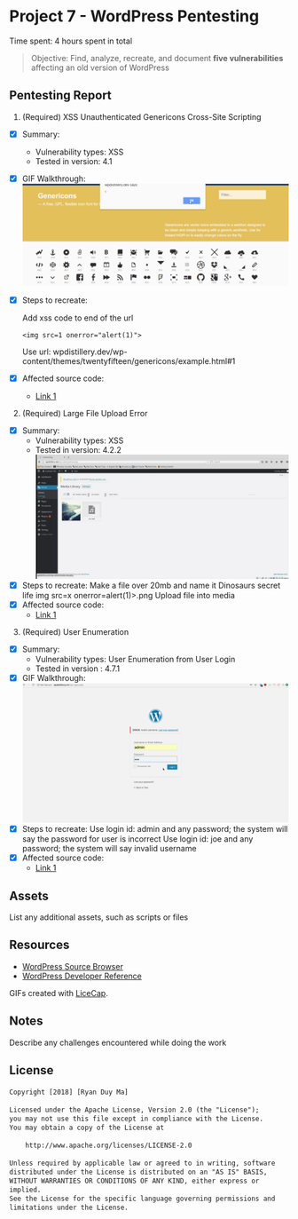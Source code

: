# Project 7 - WordPress Pentesting

Time spent: 4 hours spent in total

> Objective: Find, analyze, recreate, and document **five vulnerabilities** affecting an old version of WordPress

## Pentesting Report

1. (Required) XSS Unauthenticated Genericons Cross-Site Scripting
  - [x] Summary: 
    - Vulnerability types: XSS
    - Tested in version: 4.1
  - [x] GIF Walkthrough: ![](https://github.com/Obuos/CodePath-CyberSecurity/blob/master/week7a.gif)
  - [x] Steps to recreate: 
        
       Add xss code to end of the url
        
        <img src=1 onerror="alert(1)">
        
       Use url: wpdistillery.dev/wp-content/themes/twentyfifteen/genericons/example.html#1
  - [x] Affected source code:
    - [Link 1](https://core.trac.wordpress.org/browser/tags/version/src/source_file.php)
2. (Required) Large File Upload Error
  - [x] Summary: 
    - Vulnerability types: XSS
    - Tested in version: 4.2.2![](https://github.com/Obuos/CodePath-CyberSecurity/blob/master/week7b.gif)
  - [x] Steps to recreate: 
        Make a file over 20mb and name it Dinosaurs secret life img src=x onerror=alert(1)>.png
        Upload file into media
  - [x] Affected source code:
    - [Link 1](https://hackerone.com/reports/203515)
3. (Required) User Enumeration
  - [x] Summary: 
    - Vulnerability types: User Enumeration from User Login
    - Tested in version : 4.7.1
  - [x] GIF Walkthrough: ![](https://github.com/Obuos/CodePath-CyberSecurity/blob/master/week7c2.gif)
  - [x] Steps to recreate: 
        Use login id: admin and any password; the system will say the password for user is incorrect
        Use login id: joe and any password; the system will say invalid username
  - [x] Affected source code:
    - [Link 1](https://www.exploit-db.com/exploits/41497/)

## Assets

List any additional assets, such as scripts or files

## Resources

- [WordPress Source Browser](https://core.trac.wordpress.org/browser/)
- [WordPress Developer Reference](https://developer.wordpress.org/reference/)

GIFs created with [LiceCap](http://www.cockos.com/licecap/).

## Notes

Describe any challenges encountered while doing the work

## License

    Copyright [2018] [Ryan Duy Ma]

    Licensed under the Apache License, Version 2.0 (the "License");
    you may not use this file except in compliance with the License.
    You may obtain a copy of the License at

        http://www.apache.org/licenses/LICENSE-2.0

    Unless required by applicable law or agreed to in writing, software
    distributed under the License is distributed on an "AS IS" BASIS,
    WITHOUT WARRANTIES OR CONDITIONS OF ANY KIND, either express or implied.
    See the License for the specific language governing permissions and
    limitations under the License.
